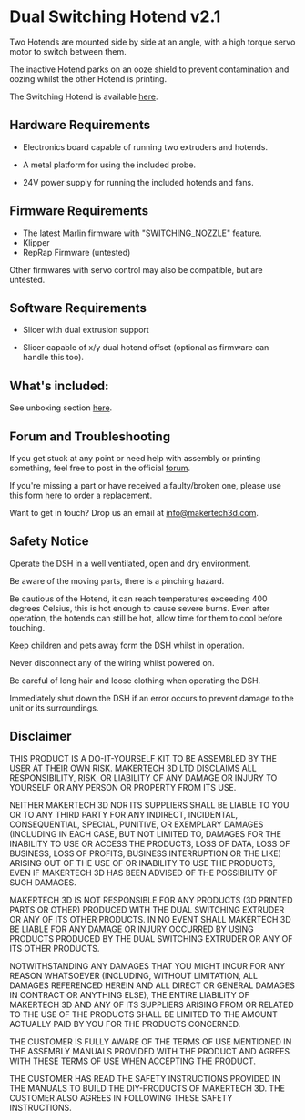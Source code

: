 # Dual Switching Hotend v2.1

Two Hotends are mounted side by side at an angle, with a high torque servo motor to switch between them.

The inactive Hotend parks on an ooze shield to prevent contamination and oozing whilst the other Hotend is printing.

The Switching Hotend is available [here](https://www.makertech3d.com/products/dual-switching-hotend-v2-non-proforge).


## Hardware Requirements

- Electronics board capable of running two extruders and hotends.

- A metal platform for using the included probe.

- 24V power supply for running the included hotends and fans.

## Firmware Requirements

- The latest Marlin firmware with "SWITCHING_NOZZLE" feature.
- Klipper
- RepRap Firmware (untested)

Other firmwares with servo control may also be compatible, but are untested.

## Software Requirements

- Slicer with dual extrusion support

- Slicer capable of x/y dual hotend offset (optional as firmware can handle this too).


## What's included:

See unboxing section [here](https://makertech-3d.dozuki.com/Guide/Stage+00:+Unboxing+and+Introduction/72?lang=en).

## Forum and Troubleshooting

If you get stuck at any point or need help with assembly or printing something, feel free to post in the official [forum](https://www.makertech3d.com/forum/).

If you're missing a part or have received a faulty/broken one, please use this form [here](https://www.makertech3d.com/missingpartform) to order a replacement.

Want to get in touch? Drop us an email at info@makertech3d.com.

## Safety Notice

Operate the DSH in a well ventilated, open and dry environment.

Be aware of the moving parts, there is a pinching hazard.

Be cautious of the Hotend, it can reach temperatures exceeding 400 degrees Celsius, this is hot enough to cause severe burns. Even after operation, the hotends can still be hot, allow time for them to cool before touching.

Keep children and pets away form the DSH whilst in operation.

Never disconnect any of the wiring whilst powered on.

Be careful of long hair and loose clothing when operating the DSH.

Immediately shut down the DSH if an error occurs to prevent damage to the unit or its surroundings.

## Disclaimer

THIS PRODUCT IS A DO-IT-YOURSELF KIT TO BE ASSEMBLED BY THE USER AT THEIR OWN RISK. MAKERTECH 3D LTD DISCLAIMS ALL RESPONSIBILITY, RISK, OR LIABILITY OF ANY DAMAGE OR INJURY TO YOURSELF OR ANY PERSON OR PROPERTY FROM ITS USE.

NEITHER MAKERTECH 3D NOR ITS SUPPLIERS SHALL BE LIABLE TO YOU OR TO ANY THIRD PARTY FOR ANY INDIRECT, INCIDENTAL, CONSEQUENTIAL, SPECIAL, PUNITIVE, OR EXEMPLARY DAMAGES (INCLUDING IN EACH CASE, BUT NOT LIMITED TO, DAMAGES FOR THE INABILITY TO USE OR ACCESS THE PRODUCTS, LOSS OF DATA, LOSS OF BUSINESS, LOSS OF PROFITS, BUSINESS INTERRUPTION OR THE LIKE) ARISING OUT OF THE USE OF OR INABILITY TO USE THE PRODUCTS, EVEN IF MAKERTECH 3D HAS BEEN ADVISED OF THE POSSIBILITY OF SUCH DAMAGES.

MAKERTECH 3D IS NOT RESPONSIBLE FOR ANY PRODUCTS (3D PRINTED PARTS OR OTHER) PRODUCED WITH THE DUAL SWITCHING EXTRUDER OR ANY OF ITS OTHER PRODUCTS. IN NO EVENT SHALL MAKERTECH 3D BE LIABLE FOR ANY DAMAGE OR INJURY OCCURRED BY USING PRODUCTS PRODUCED BY THE DUAL SWITCHING EXTRUDER OR ANY OF ITS OTHER PRODUCTS.

NOTWITHSTANDING ANY DAMAGES THAT YOU MIGHT INCUR FOR ANY REASON WHATSOEVER (INCLUDING, WITHOUT LIMITATION, ALL DAMAGES REFERENCED HEREIN AND ALL DIRECT OR GENERAL DAMAGES IN CONTRACT OR ANYTHING ELSE), THE ENTIRE LIABILITY OF MAKERTECH 3D AND ANY OF ITS SUPPLIERS ARISING FROM OR RELATED TO THE USE OF THE PRODUCTS SHALL BE LIMITED TO THE AMOUNT ACTUALLY PAID BY YOU FOR THE PRODUCTS CONCERNED.

THE CUSTOMER IS FULLY AWARE OF THE TERMS OF USE MENTIONED IN THE ASSEMBLY MANUALS PROVIDED WITH THE PRODUCT AND AGREES WITH THESE TERMS OF USE WHEN ACCEPTING THE PRODUCT.

THE CUSTOMER HAS READ THE SAFETY INSTRUCTIONS PROVIDED IN THE MANUALS TO BUILD THE DIY-PRODUCTS OF MAKERTECH 3D. THE CUSTOMER ALSO AGREES IN FOLLOWING THESE SAFETY INSTRUCTIONS.
